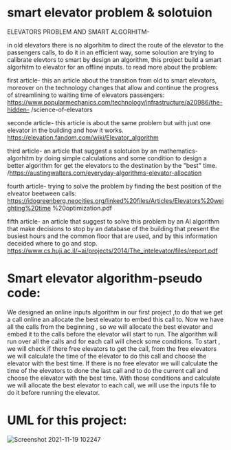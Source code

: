 # smart elevator problem & solotuion

ELEVATORS PROBLEM AND SMART ALGORHITM-

in old elevators there is no algorhitm to direct the route of the elevator to the passengers calls, to do it in an efficient way,
some soloution are trying to calibrate elevtors to smart by design an algorithm, this project build a smart algorhitm to elevator for an offline inputs.
to read more about the problem:

first article-
this an article about the transition from old to smart elevators, moreover on the technology changes that allow and continue the progress of streamlining to waiting time of elevators passengers:  
https://www.popularmechanics.com/technology/infrastructure/a20986/the-hidden-
 /science-of-elevators
 
seconde article- 
this article is about the same problem but with just one elevator in the building and how it works. 
https://elevation.fandom.com/wiki/Elevator_algorithm

third article-
an article that suggest a solotuion by  an mathematics-algorhitm by doing simple calculations and some condition to design a better algorithm for get the elevators to the destination by the "best" time. 
/https://austingwalters.com/everyday-algorithms-elevator-allocation

fourth article-
trying to solve the problem by finding the best position of the elveator beetween calls: 
https://idogreenberg.neocities.org/linked%20files/Articles/Elevators%20weighting%20time
%20optimization.pdf

fifth article-
an article that suggest to solve this problem by an AI algorithm that make decisions to stop by an database of the building that present the busiest hours and the common floor that are used, and by this information deceided where to go and stop. 
https://www.cs.huji.ac.il/~ai/projects/2014/The_intelevator/files/report.pdf

# Smart elevator algorithm-pseudo code:

We designed an online inputs algorithm in our first project ,to do that we get a call online an allocate the best elevator to embed this call to.
Now we have all the calls from the beginning , so we will allocate the best elevator and embed it to the calls before the elevator will start to run.
The algorithm will run over all the calls and for each call will check some conditions.
To start , we will check if there free elevators to get the call, from the free elevators we will calculate the time of the elevator to do this call and choose the elevator with the best time.
If there is no free elevator we will calculate the time of the elevators to done the last call and to do the current call and choose the elevator with the best time.
With those conditions and calculate we will allocate the best elevator to each call, we will use the inputs file to do it before running the elevator.

# UML for this project:




![Screenshot 2021-11-19 102247](https://user-images.githubusercontent.com/80645472/142592701-43d52ed5-7342-4f8b-aaf9-01bb4e8f5156.png)

